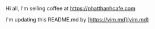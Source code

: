 Hi all, I'm selling coffee at https://phatthanhcafe.com

I'm updating this README.md by [https://vim.md](vim.md)